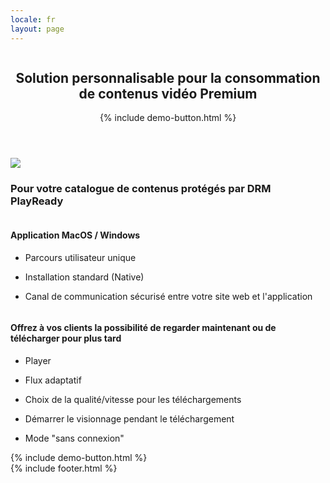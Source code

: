```yaml
---
locale: fr
layout: page
---
```


<header>
<img alt="" src="{{ '/assets/vectors/logo-uvii.svg' | relative_url }}" />
<h2>Solution personnalisable pour la consommation de contenus vidéo Premium</h2>
{% include demo-button.html %}
</header>

<article id="uvii-presentation">
<div class="article-content">
<img src="{{ '/assets/img/uvii-interface.png' | relative_url }}" srcset="{{ '/assets/img/uvii-interface@2x.png' | relative_url }} 2x, {{ '/assets/img/uvii-interface@3x.png' | relative_url }} 3x" />
<h3>Pour votre catalogue de contenus protégés par DRM PlayReady</h3>
<section id="advantages">
<div id="plateform">
<img alt="" src="{{ '/assets/vectors/ico-os.svg' | relative_url }}" />
<h4><span>Application MacOS / Windows</span></h4>
<ul>
<li><p>Parcours utilisateur unique</p></li>
<li><p>Installation standard (Native)</p></li>
<li><p>Canal de communication sécurisé entre votre site web et l'application</p></li>
</ul>
</div>
<div id="features">
<img alt="" src="{{ '/assets/vectors/ico-play.svg' | relative_url }}" />
<h4>
<span>Offrez à vos clients la possibilité </span><span>de regarder maintenant</span>
<span>ou de télécharger pour plus tard</span>
</h4>
<ul>
<li><p>Player</p></li>
<li><p>Flux adaptatif</p></li>
<li><p>Choix de la qualité/vitesse pour les téléchargements</p></li>
<li><p>Démarrer le visionnage pendant le téléchargement</p></li>
<li><p>Mode "sans connexion"</p></li>
</ul>
</div>
</section>
{% include demo-button.html %}
</div>
</article>
{% include footer.html %}
